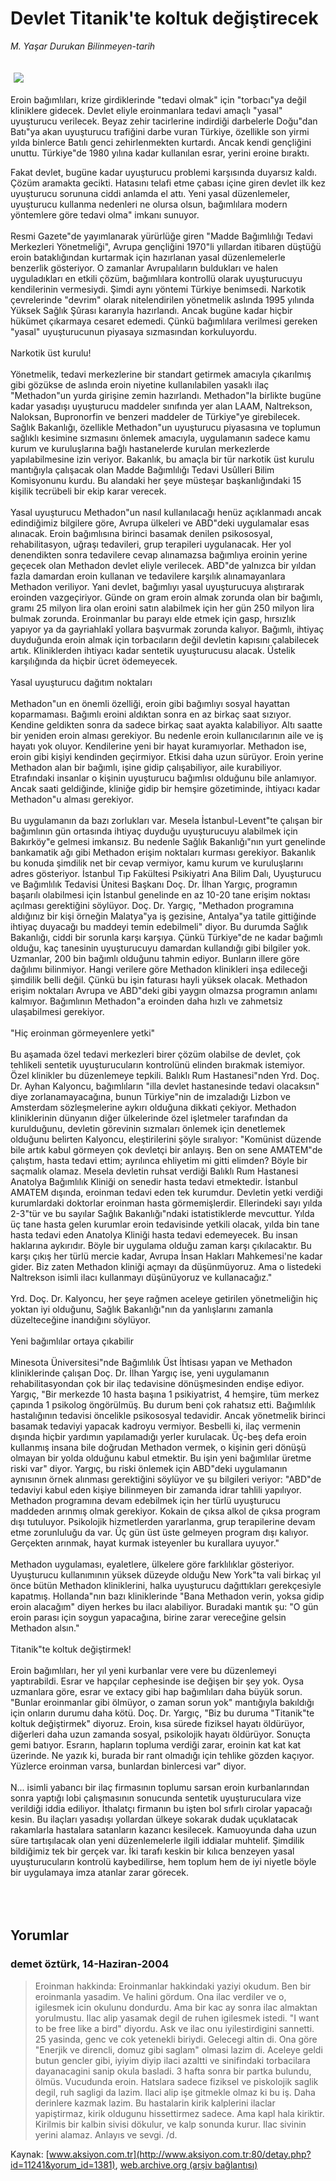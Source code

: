 # Devlet Titanik'te koltuk değiştirecek

*M. Yaşar Durukan Bilinmeyen-tarih*

<div>
 <font>
  <img border="0" height="1" src="/web/20050130073928im_/http://www.aksiyon.com.tr/images/blank.gif"/>
 </font>
 <font class="content">
  <p>
   <img border="0" hspace="5" src="http://web.archive.org/web/20050130073928im_/http://www.aksiyon.com.tr/resim/483/26.jpg" vspace="5"/>
  </p>
 </font>
 <font class="content">
  Eroin bağımlıları, krize girdiklerinde "tedavi olmak" için "torbacı"ya değil kliniklere gidecek. Devlet eliyle eroinmanlara tedavi amaçlı "yasal" uyuşturucu verilecek. Beyaz zehir tacirlerine indirdiği darbelerle Doğu"dan Batı"ya akan uyuşturucu trafiğini darbe vuran Türkiye, özellikle son yirmi yılda binlerce Batılı genci zehirlenmekten kurtardı. Ancak kendi gençliğini unuttu. Türkiye"de 1980 yılına kadar kullanılan esrar, yerini eroine bıraktı.
 </font>
 <br/>
 <p>
  <font class="content">
   Fakat devlet, bugüne kadar uyuşturucu problemi karşısında duyarsız kaldı. Çözüm aramakta gecikti. Hatasını telafi etme çabası içine giren devlet ilk kez uyuşturucu sorununa ciddi anlamda el attı. Yeni yasal düzenlemeler, uyuşturucu kullanma nedenleri ne olursa olsun, bağımlılara modern yöntemlere göre tedavi olma" imkanı sunuyor.
   <br>
    <br>
     Resmi Gazete"de yayımlanarak yürürlüğe giren "Madde Bağımlılığı Tedavi Merkezleri Yönetmeliği", Avrupa gençliğini 1970"li yıllardan itibaren düştüğü eroin bataklığından kurtarmak için hazırlanan yasal düzenlemelerle benzerlik gösteriyor. O zamanlar Avrupalıların buldukları ve halen uyguladıkları en etkili çözüm, bağımlılara kontrollü olarak uyuşturucuyu kendilerinin vermesiydi. Şimdi aynı yöntemi Türkiye benimsedi. Narkotik çevrelerinde "devrim" olarak nitelendirilen yönetmelik aslında 1995 yılında Yüksek Sağlık Şûrası kararıyla hazırlandı. Ancak bugüne kadar hiçbir hükümet çıkarmaya cesaret edemedi. Çünkü bağımlılara verilmesi gereken "yasal" uyuşturucunun piyasaya sızmasından korkuluyordu.
     <br>
      <br>
       Narkotik üst kurulu!
       <br/>
       <br/>
       Yönetmelik, tedavi merkezlerine bir standart getirmek amacıyla çıkarılmış gibi gözükse de aslında eroin niyetine kullanılabilen yasaklı ilaç "Methadon"un yurda girişine zemin hazırlandı. Methadon"la birlikte bugüne kadar yasadışı uyuşturucu maddeler sınıfında yer alan LAAM, Naltrekson, Naloksan, Bupronorfin ve benzeri maddeler de Türkiye"ye girebilecek. Sağlık Bakanlığı, özellikle Methadon"un uyuşturucu piyasasına ve toplumun sağlıklı kesimine sızmasını önlemek amacıyla, uygulamanın sadece kamu kurum ve kuruluşlarına bağlı hastanelerde kurulan merkezlerde yapılabilmesine izin veriyor. Bakanlık, bu amaçla bir tür narkotik üst kurulu mantığıyla çalışacak olan Madde Bağımlılığı Tedavi Usûlleri Bilim Komisyonunu kurdu. Bu alandaki her şeye müsteşar başkanlığındaki 15 kişilik tecrübeli bir ekip karar verecek.
       <br/>
       <br/>
       Yasal uyuşturucu Methadon"un nasıl kullanılacağı henüz açıklanmadı ancak edindiğimiz bilgilere göre, Avrupa ülkeleri ve ABD"deki uygulamalar esas alınacak. Eroin bağımlısına birinci basamak denilen psikososyal, rehabilitasyon, uğraşı tedavileri, grup terapileri uygulanacak. Her yol denendikten sonra tedavilere cevap alınamazsa bağımlıya eroinin yerine geçecek olan Methadon devlet eliyle verilecek. ABD"de yalnızca bir yıldan fazla damardan eroin kullanan ve tedavilere karşılık alınamayanlara Methadon veriliyor. Yani devlet, bağımlıyı yasal uyuşturucuya alıştırarak eroinden vazgeçiriyor. Günde on gram eroin almak zorunda olan bir bağımlı, gramı 25 milyon lira olan eroini satın alabilmek için her gün 250 milyon lira bulmak zorunda. Eroinmanlar bu parayı elde etmek için gasp, hırsızlık yapıyor ya da gayriahlakî yollara başvurmak zorunda kalıyor. Bağımlı, ihtiyaç duyduğunda eroin almak için torbacıların değil devletin kapısını çalabilecek artık. Kliniklerden ihtiyacı kadar sentetik uyuşturucusu alacak. Üstelik karşılığında da hiçbir ücret ödemeyecek.
       <br/>
       <br/>
       Yasal uyuşturucu dağıtım noktaları
       <br/>
       <br/>
       Methadon"un en önemli özelliği, eroin gibi bağımlıyı sosyal hayattan koparmaması. Bağımlı eroini aldıktan sonra en az birkaç saat  sızıyor. Kendine geldikten sonra da sadece birkaç saat ayakta kalabiliyor. Altı saatte bir yeniden eroin alması gerekiyor. Bu nedenle eroin kullanıcılarının aile ve iş hayatı yok oluyor. Kendilerine yeni bir hayat kuramıyorlar. Methadon ise, eroin gibi kişiyi kendinden geçirmiyor. Etkisi daha uzun sürüyor. Eroin yerine Methadon alan bir bağımlı, işine gidip çalışabiliyor, aile kurabiliyor. Etrafındaki insanlar o kişinin uyuşturucu bağımlısı olduğunu bile anlamıyor. Ancak saati geldiğinde, kliniğe gidip bir hemşire gözetiminde, ihtiyacı kadar Methadon"u alması gerekiyor.
       <br/>
       <br/>
       Bu uygulamanın da bazı zorlukları var. Mesela İstanbul-Levent"te çalışan bir bağımlının gün ortasında ihtiyaç duyduğu uyuşturucuyu alabilmek için Bakırköy"e gelmesi imkansız. Bu nedenle Sağlık Bakanlığı"nın yurt genelinde bankamatik ağı gibi Methadon erişim noktaları kurması gerekiyor. Bakanlık bu konuda şimdilik net bir cevap vermiyor, kamu kurum ve kuruluşlarını adres gösteriyor. İstanbul Tıp Fakültesi Psikiyatri Ana Bilim Dalı, Uyuşturucu ve Bağımlılık Tedavisi Ünitesi Başkanı Doç. Dr. İlhan Yargıç, programın başarılı olabilmesi için İstanbul genelinde en az 10-20 tane erişim noktası açılması gerektiğini söylüyor. Doç. Dr. Yargıç, "Methadon programına aldığınız bir kişi örneğin Malatya"ya iş gezisine, Antalya"ya tatile gittiğinde ihtiyaç duyacağı bu maddeyi temin edebilmeli" diyor. Bu durumda Sağlık Bakanlığı, ciddi bir sorunla karşı karşıya. Çünkü Türkiye"de ne kadar bağımlı olduğu, kaç tanesinin uyuşturucuyu damardan kullandığı gibi bilgiler yok. Uzmanlar, 200 bin bağımlı olduğunu tahmin ediyor. Bunların illere göre dağılımı bilinmiyor. Hangi verilere göre Methadon klinikleri inşa edileceği şimdilik belli değil. Çünkü bu işin faturası hayli yüksek olacak. Methadon erişim noktaları Avrupa ve ABD"deki gibi yaygın olmazsa programın anlamı kalmıyor. Bağımlının Methadon"a eroinden daha hızlı ve zahmetsiz ulaşabilmesi gerekiyor.
       <br/>
       <br/>
       "Hiç eroinman görmeyenlere yetki"
       <br/>
       <br/>
       Bu aşamada özel tedavi merkezleri birer çözüm olabilse de devlet, çok tehlikeli sentetik uyuşturucuların kontrolünü elinden bırakmak istemiyor. Özel klinikler bu düzenlemeye tepkili. Balıklı Rum Hastanesi"nden Yrd. Doç. Dr. Ayhan Kalyoncu, bağımlıların "illa devlet hastanesinde tedavi olacaksın" diye zorlanamayacağına, bunun Türkiye"nin de imzaladığı Lizbon ve Amsterdam sözleşmelerine aykırı olduğuna dikkati çekiyor. Methadon kliniklerinin dünyanın diğer ülkelerinde özel işletmeler tarafından da kurulduğunu, devletin görevinin sızmaları önlemek için denetlemek olduğunu belirten Kalyoncu, eleştirilerini şöyle sıralıyor: "Komünist düzende bile artık kabul görmeyen çok devletçi bir anlayış. Ben on sene AMATEM"de çalıştım, hasta tedavi ettim; ayrılınca ehliyetim mi gitti elimden? Böyle bir saçmalık olamaz. Mesela devletin ruhsat verdiği Balıklı Rum Hastanesi Anatolya Bağımlılık Kliniği on senedir hasta tedavi etmektedir. İstanbul AMATEM dışında, eroinman tedavi eden tek kurumdur. Devletin yetki verdiği kurumlardaki doktorlar eroinman hasta görmemişlerdir. Ellerindeki sayı yılda 2-3"tür ve bu sayılar Sağlık Bakanlığı"ndaki istatistiklerde mevcuttur. Yılda üç tane hasta gelen kurumlar eroin tedavisinde yetkili olacak, yılda bin tane hasta tedavi eden Anatolya Kliniği hasta tedavi edemeyecek. Bu insan haklarına aykırıdır. Böyle bir uygulama olduğu zaman karşı çıkılacaktır. Bu karşı çıkış her türlü mercie kadar, Avrupa İnsan Hakları Mahkemesi'ne kadar gider. Biz zaten Methadon kliniği açmayı da düşünmüyoruz. Ama o listedeki Naltrekson isimli ilacı kullanmayı düşünüyoruz ve kullanacağız."
       <br/>
       <br/>
       Yrd. Doç. Dr. Kalyoncu, her şeye rağmen aceleye getirilen yönetmeliğin hiç yoktan iyi olduğunu, Sağlık Bakanlığı"nın da yanlışlarını zamanla düzelteceğine inandığını söylüyor.
       <br/>
       <br/>
       Yeni bağımlılar ortaya çıkabilir
       <br/>
       <br/>
       Minesota Üniversitesi"nde Bağımlılık Üst İhtisası yapan ve Methadon kliniklerinde çalışan Doç. Dr. İlhan Yargıç ise, yeni uygulamanın rehabilitasyondan çok bir ilaç tedavisine dönüşmesinden endişe ediyor. Yargıç, "Bir merkezde 10 hasta başına 1 psikiyatrist, 4 hemşire, tüm merkez çapında 1 psikolog öngörülmüş. Bu durum beni çok rahatsız etti. Bağımlılık hastalığının tedavisi öncelikle psikososyal tedavidir. Ancak yönetmelik birinci basamak tedaviyi yapacak kadroyu vermiyor. Besbelli ki, ilaç vermenin dışında hiçbir yardımın yapılamadığı yerler kurulacak. Üç-beş defa eroin kullanmış insana bile doğrudan Methadon vermek, o kişinin geri dönüşü olmayan bir yolda olduğunu kabul etmektir. Bu işin yeni bağımlılar üretme riski var" diyor. Yargıç, bu riski önlemek için ABD"deki uygulamanın aynısının örnek alınması gerektiğini söylüyor ve şu bilgileri veriyor: "ABD"de tedaviyi kabul eden kişiye bilinmeyen bir zamanda idrar tahlili yapılıyor.  Methadon programına devam edebilmek için her türlü uyuşturucu maddeden arınmış olmak gerekiyor. Kokain de çıksa alkol de çıksa program dışı tutuluyor. Psikolojik hizmetlerden yararlanma, grup terapilerine devam etme zorunluluğu da var. Üç gün üst üste gelmeyen program dışı kalıyor. Gerçekten arınmak, hayat kurmak isteyenler bu kurallara uyuyor."
       <br/>
       <br/>
       Methadon uygulaması, eyaletlere, ülkelere göre farklılıklar gösteriyor. Uyuşturucu kullanımının yüksek düzeyde olduğu New York"ta vali birkaç yıl önce bütün Methadon kliniklerini, halka uyuşturucu dağıttıkları gerekçesiyle kapatmış. Hollanda"nın bazı kliniklerinde "Bana Methadon verin, yoksa gidip eroin alacağım" diyen herkes bu ilacı alabiliyor. Buradaki mantık şu: "O gün eroin parası için soygun yapacağına, birine zarar vereceğine gelsin Methadon alsın."
       <br/>
       <br/>
       Titanik"te koltuk değiştirmek!
       <br/>
       <br/>
       Eroin bağımlıları, her yıl yeni kurbanlar vere vere bu düzenlemeyi yaptırabildi. Esrar ve hapçılar cephesinde ise değişen bir şey yok. Oysa uzmanlara göre, esrar ve extacy gibi hap bağımlıları daha büyük sorun. "Bunlar eroinmanlar gibi ölmüyor, o zaman sorun yok" mantığıyla bakıldığı için onların durumu daha kötü. Doç. Dr. Yargıç, "Biz bu duruma "Titanik"te koltuk değiştirmek" diyoruz. Eroin, kısa sürede fiziksel hayatı öldürüyor, diğerleri daha uzun zamanda sosyal, psikolojik hayatı öldürüyor. Sonuçta gemi batıyor. Esrarın, hapların topluma verdiği zarar, eroinin kat kat kat üzerinde. Ne yazık ki, burada bir rant olmadığı için tehlike gözden kaçıyor. Yüzlerce eroinman varsa, bunlardan binlercesi var" diyor.
       <br/>
       <br/>
       N... isimli yabancı bir ilaç firmasının toplumu sarsan eroin kurbanlarından sonra yaptığı lobi çalışmasının sonucunda sentetik uyuşturuculara vize verildiği iddia ediliyor. İthalatçı firmanın bu işten bol sıfırlı cirolar yapacağı kesin. Bu ilaçları yasadışı yollardan ülkeye sokarak dudak uçuklatacak rakamlarla hastalara satanların kazancı kesilecek. Kamuoyunda daha uzun süre tartışılacak olan yeni düzenlemelerle ilgili iddialar muhtelif. Şimdilik bildiğimiz tek bir gerçek var. İki tarafı keskin bir kılıca benzeyen yasal uyuşturucuların kontrolü kaybedilirse, hem toplum hem de iyi niyetle böyle bir uygulamaya imza atanlar zarar görecek.
      </br>
     </br>
    </br>
   </br>
  </font>
 </p>
</div>


## Yorumlar

### demet öztürk, 14-Haziran-2004
> Eroinman hakkinda: 
> Eroinmanlar hakkindaki yaziyi okudum. Ben bir eroinmanla yasadim. Ve halini gördum. Ona ilac verdiler ve o, igilesmek icin okulunu dondurdu. Ama bir kac ay sonra ilac almaktan yorulmustu. Ilac alip yasamak degil de ruhen igilesmek istedi. "I want to be free like a bird" diyordu. Ask ve ilac onu iyilestirdigini sannetti.  25 yasinda, genc ve cok yetenekli biriydi. Gelecegi altin di. Ona göre "Enerjik ve direncli, domuz gibi saglam" olmasi lazim di. Aceleye geldi butun gencler gibi, iyiyim diyip ilaci azaltti ve sinifindaki torbacilara dayanacagini sanip okula basladi. 3 hafta sonra bir partka bulundu, ölmüs. Vucudunda eroin.  Hatslara sadece fiziksel ve piskolojik saglik degil, ruh sagligi da lazim. Ilaci alip işe gitmekle olmaz ki bu iş. Daha derinlere kazmak lazim. Bu hastalarin kirik kalplerini ilaclar yapiştirmaz, kirik oldugunu hissettirmez sadece. Ama kapl hala kiriktir. Kirilmis bir kalbin sivisi dökulur, ve kalp sonunda kurur. Ilac sivinin yerini alamaz. Anlayıs ve sevgi. /d.

Kaynak: [www.aksiyon.com.tr](http://www.aksiyon.com.tr:80/detay.php?id=11241&yorum_id=1381), [web.archive.org (arşiv bağlantısı)](http://web.archive.org/web/20050130073928/http://www.aksiyon.com.tr:80/detay.php?id=11241&yorum_id=1381)
